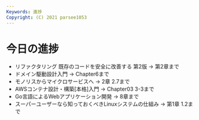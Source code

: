 ```yaml
---
Keywords: 進捗
Copyright: (C) 2021 parsee1053
---
```


# 今日の進捗
* リファクタリング 既存のコードを安全に改善する 第2版 → 第2章まで
* ドメイン駆動設計入門 → Chapter6まで
* モノリスからマイクロサービスへ → 2章 2.7まで
* AWSコンテナ設計・構築[本格]入門 → Chapter03 3-3まで
* Go言語によるWebアプリケーション開発 → 8章まで
* スーパーユーザーなら知っておくべきLinuxシステムの仕組み → 第1章 1.2まで
